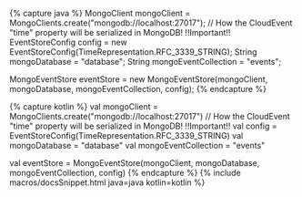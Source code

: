 {% capture java %}
MongoClient mongoClient = MongoClients.create("mongodb://localhost:27017");
// How the CloudEvent "time" property will be serialized in MongoDB! !!Important!!
EventStoreConfig config = new EventStoreConfig(TimeRepresentation.RFC_3339_STRING);
String mongoDatabase = "database";
String mongoEventCollection = "events";

MongoEventStore eventStore = new MongoEventStore(mongoClient, mongoDatabase, mongoEventCollection, config);
{% endcapture %}

{% capture kotlin %}
val mongoClient = MongoClients.create("mongodb://localhost:27017")
// How the CloudEvent "time" property will be serialized in MongoDB! !!Important!!
val config = EventStoreConfig(TimeRepresentation.RFC_3339_STRING)
val mongoDatabase = "database"
val mongoEventCollection = "events"

val eventStore = MongoEventStore(mongoClient, mongoDatabase, mongoEventCollection, config)
{% endcapture %}
{% include macros/docsSnippet.html java=java kotlin=kotlin %}